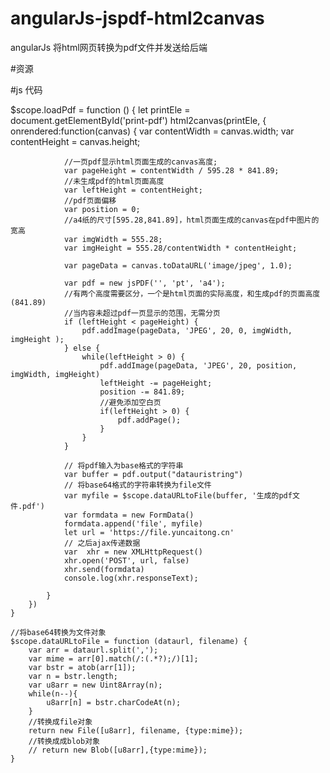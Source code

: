 # angularJs-jspdf-html2canvas
angularJs 将html网页转换为pdf文件并发送给后端

#资源 
<script src="https://cdn.bootcss.com/jquery/3.3.1/jquery.js"></script>
<script src="//static.yuncaitong.cn/asset/html2canvas.min.js"></script>
<script src="https://cdn.bootcss.com/jspdf/1.5.3/jspdf.debug.js"></script>

#js 代码

   $scope.loadPdf = function () {
        let printEle = document.getElementById('print-pdf')
        html2canvas(printEle, {
            onrendered:function(canvas) {
                var contentWidth = canvas.width;
                var contentHeight = canvas.height;

                //一页pdf显示html页面生成的canvas高度;
                var pageHeight = contentWidth / 595.28 * 841.89;
                //未生成pdf的html页面高度
                var leftHeight = contentHeight;
                //pdf页面偏移
                var position = 0;
                //a4纸的尺寸[595.28,841.89]，html页面生成的canvas在pdf中图片的宽高
                var imgWidth = 555.28;
                var imgHeight = 555.28/contentWidth * contentHeight;

                var pageData = canvas.toDataURL('image/jpeg', 1.0);

                var pdf = new jsPDF('', 'pt', 'a4');
                //有两个高度需要区分，一个是html页面的实际高度，和生成pdf的页面高度(841.89)
                //当内容未超过pdf一页显示的范围，无需分页
                if (leftHeight < pageHeight) {
                    pdf.addImage(pageData, 'JPEG', 20, 0, imgWidth, imgHeight );
                } else {
                    while(leftHeight > 0) {
                        pdf.addImage(pageData, 'JPEG', 20, position, imgWidth, imgHeight)
                        leftHeight -= pageHeight;
                        position -= 841.89;
                        //避免添加空白页
                        if(leftHeight > 0) {
                            pdf.addPage();
                        }
                    }
                }
                
                // 将pdf输入为base格式的字符串
                var buffer = pdf.output("datauristring")
                // 将base64格式的字符串转换为file文件
                var myfile = $scope.dataURLtoFile(buffer, '生成的pdf文件.pdf')
                var formdata = new FormData()
                formdata.append('file', myfile)
                let url = 'https://file.yuncaitong.cn'
                // 之后ajax传递数据
                var  xhr = new XMLHttpRequest()
                xhr.open('POST', url, false)
                xhr.send(formdata)
                console.log(xhr.responseText); 

            }
        })
    }

    //将base64转换为文件对象
    $scope.dataURLtoFile = function (dataurl, filename) {
        var arr = dataurl.split(',');
        var mime = arr[0].match(/:(.*?);/)[1];
        var bstr = atob(arr[1]);
        var n = bstr.length; 
        var u8arr = new Uint8Array(n);
        while(n--){
            u8arr[n] = bstr.charCodeAt(n);
        }
        //转换成file对象
        return new File([u8arr], filename, {type:mime});
        //转换成成blob对象
        // return new Blob([u8arr],{type:mime});
    }
